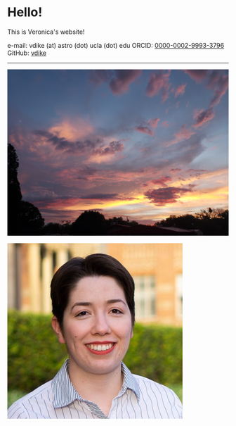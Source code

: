 # Hello!
This is Veronica's website!

e-mail: vdike (at) astro (dot) ucla (dot) edu
ORCID: [0000-0002-9993-3796](https://orcid.org/0000-0002-9993-3796)  
GitHub: [vdike](https://github.com/vdike)

---

![llsunset](20220802_201457.jpg)

![bright](smallbright.jpg)
